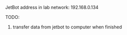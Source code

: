 JetBot address in lab network: 192.168.0.134

TODO:

1. transfer data from jetbot to computer when finished
